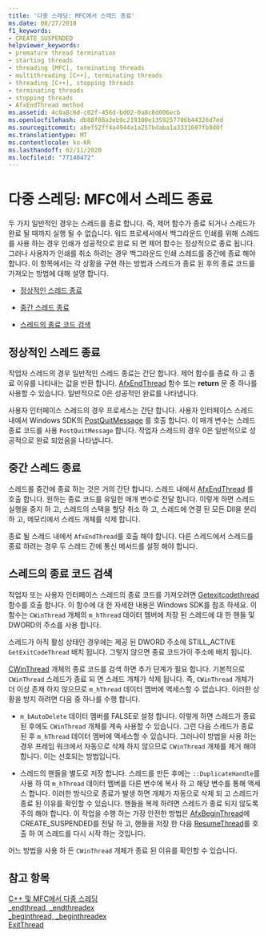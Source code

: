 ```yaml
---
title: '다중 스레딩: MFC에서 스레드 종료'
ms.date: 08/27/2018
f1_keywords:
- CREATE_SUSPENDED
helpviewer_keywords:
- premature thread termination
- starting threads
- threading [MFC], terminating threads
- multithreading [C++], terminating threads
- threading [C++], stopping threads
- terminating threads
- stopping threads
- AfxEndThread method
ms.assetid: 4c0a8c6d-c02f-456d-bd02-0a8c8d006ecb
ms.openlocfilehash: db88f08a3eb9c219300e1359257706b44326d7ed
ms.sourcegitcommit: a8ef52ff4a4944a1a257bdaba1a3331607fb8d0f
ms.translationtype: MT
ms.contentlocale: ko-KR
ms.lasthandoff: 02/11/2020
ms.locfileid: "77140472"
---
```

# <a name="multithreading-terminating-threads-in-mfc"></a>다중 스레딩: MFC에서 스레드 종료

두 가지 일반적인 경우는 스레드를 종료 합니다. 즉, 제어 함수가 종료 되거나 스레드가 완료 될 때까지 실행 될 수 없습니다. 워드 프로세서에서 백그라운드 인쇄를 위해 스레드를 사용 하는 경우 인쇄가 성공적으로 완료 되 면 제어 함수는 정상적으로 종료 됩니다. 그러나 사용자가 인쇄를 취소 하려는 경우 백그라운드 인쇄 스레드를 중간에 종료 해야 합니다. 이 항목에서는 각 상황을 구현 하는 방법과 스레드가 종료 된 후의 종료 코드를 가져오는 방법에 대해 설명 합니다.

- [정상적인 스레드 종료](#_core_normal_thread_termination)

- [중간 스레드 종료](#_core_premature_thread_termination)

- [스레드의 종료 코드 검색](#_core_retrieving_the_exit_code_of_a_thread)

## <a name="_core_normal_thread_termination"></a>정상적인 스레드 종료

작업자 스레드의 경우 일반적인 스레드 종료는 간단 합니다. 제어 함수를 종료 하 고 종료 이유를 나타내는 값을 반환 합니다. [AfxEndThread](../mfc/reference/application-information-and-management.md#afxendthread) 함수 또는 **return** 문 중 하나를 사용할 수 있습니다. 일반적으로 0은 성공적인 완료를 나타냅니다.

사용자 인터페이스 스레드의 경우 프로세스는 간단 합니다. 사용자 인터페이스 스레드 내에서 Windows SDK의 [PostQuitMessage](/windows/win32/api/winuser/nf-winuser-postquitmessage) 를 호출 합니다. 이 매개 변수는 스레드 종료 코드를 사용 `PostQuitMessage` 합니다. 작업자 스레드의 경우 0은 일반적으로 성공적으로 완료 되었음을 나타냅니다.

## <a name="_core_premature_thread_termination"></a>중간 스레드 종료

스레드를 중간에 종료 하는 것은 거의 간단 합니다. 스레드 내에서 [AfxEndThread](../mfc/reference/application-information-and-management.md#afxendthread) 를 호출 합니다. 원하는 종료 코드를 유일한 매개 변수로 전달 합니다. 이렇게 하면 스레드 실행을 중지 하 고, 스레드의 스택을 할당 취소 하 고, 스레드에 연결 된 모든 Dll을 분리 하 고, 메모리에서 스레드 개체를 삭제 합니다.

종료 될 스레드 내에서 `AfxEndThread`를 호출 해야 합니다. 다른 스레드에서 스레드를 종료 하려는 경우 두 스레드 간에 통신 메서드를 설정 해야 합니다.

## <a name="_core_retrieving_the_exit_code_of_a_thread"></a>스레드의 종료 코드 검색

작업자 또는 사용자 인터페이스 스레드의 종료 코드를 가져오려면 [Getexitcodethread](/windows/win32/api/processthreadsapi/nf-processthreadsapi-getexitcodethread) 함수를 호출 합니다. 이 함수에 대 한 자세한 내용은 Windows SDK를 참조 하세요. 이 함수는 `CWinThread` 개체의 `m_hThread` 데이터 멤버에 저장 된 스레드에 대 한 핸들 및 DWORD의 주소를 사용 합니다.

스레드가 아직 활성 상태인 경우에는 제공 된 DWORD 주소에 STILL_ACTIVE `GetExitCodeThread` 배치 됩니다. 그렇지 않으면 종료 코드가이 주소에 배치 됩니다.

[CWinThread](../mfc/reference/cwinthread-class.md) 개체의 종료 코드를 검색 하면 추가 단계가 필요 합니다. 기본적으로 `CWinThread` 스레드가 종료 되 면 스레드 개체가 삭제 됩니다. 즉, `CWinThread` 개체가 더 이상 존재 하지 않으므로 `m_hThread` 데이터 멤버에 액세스할 수 없습니다. 이러한 상황을 방지 하려면 다음 중 하나를 수행 합니다.

- `m_bAutoDelete` 데이터 멤버를 FALSE로 설정 합니다. 이렇게 하면 스레드가 종료 된 후에도 `CWinThread` 개체를 계속 사용할 수 있습니다. 그런 다음 스레드가 종료 된 후 `m_hThread` 데이터 멤버에 액세스할 수 있습니다. 그러나이 방법을 사용 하는 경우 프레임 워크에서 자동으로 삭제 하지 않으므로 `CWinThread` 개체를 제거 해야 합니다. 이는 선호되는 방법입니다.

- 스레드의 핸들을 별도로 저장 합니다. 스레드를 만든 후에는 `::DuplicateHandle`를 사용 하 여 `m_hThread` 데이터 멤버를 다른 변수에 복사 하 고 해당 변수를 통해 액세스 합니다. 이러한 방식으로 종료가 발생 하면 개체가 자동으로 삭제 되 고 스레드가 종료 된 이유를 확인할 수 있습니다. 핸들을 복제 하려면 스레드가 종료 되지 않도록 주의 해야 합니다. 이 작업을 수행 하는 가장 안전한 방법은 [AfxBeginThread](../mfc/reference/application-information-and-management.md#afxbeginthread)에 CREATE_SUSPENDED를 전달 하 고, 핸들을 저장 한 다음 [ResumeThread](../mfc/reference/cwinthread-class.md#resumethread)를 호출 하 여 스레드를 다시 시작 하는 것입니다.

어느 방법을 사용 하 든 `CWinThread` 개체가 종료 된 이유를 확인할 수 있습니다.

## <a name="see-also"></a>참고 항목

[C++ 및 MFC에서 다중 스레딩](multithreading-with-cpp-and-mfc.md)<br/>
[_endthread, _endthreadex](../c-runtime-library/reference/endthread-endthreadex.md)<br/>
[_beginthread, _beginthreadex](../c-runtime-library/reference/beginthread-beginthreadex.md)<br/>
[ExitThread](/windows/win32/api/processthreadsapi/nf-processthreadsapi-exitthread)
